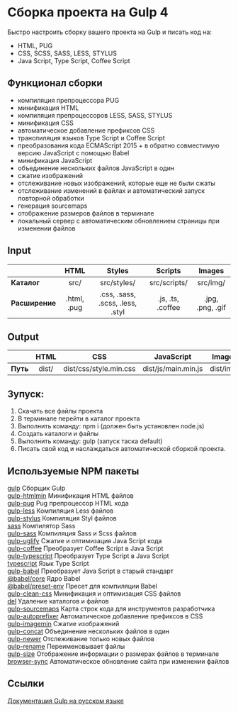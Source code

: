 # Сборка проекта на Gulp 4

Быстро настроить сборку вашего проекта на Gulp и писать код на:

- HTML, PUG
- CSS, SCSS, SASS, LESS, STYLUS
- Java Script, Type Script, Coffee Script

## Функционал сборки

- компиляция препроцессора PUG
- минификация HTML
- компиляция препроцессоров LESS, SASS, STYLUS
- минификация CSS
- автоматическое добавление префиксов CSS
- транспиляция языков Type Script и Coffee Script
- преобразования кода ECMAScript 2015 + в обратно совместимую версию JavaScript с помощью Babel
- минификация JavaScript
- объединение нескольких файлов JavaScript в один
- сжатие изображений
- отслеживание новых изображений, которые еще не были сжаты
- отслеживание изменений в файлах и автоматический запуск повторной обработки
- генерация sourcemaps
- отображение размеров файлов в терминале
- локальный сервер с автоматическим обновлением страницы при изменении файлов

## Input

|                |    HTML     |              Styles              |      Scripts      |      Images      |
| :------------- | :---------: | :------------------------------: | :---------------: | :--------------: |
| **Каталог**    |    src/     |           src/styles/            |   src/scripts/    |     src/img/     |
| **Расширение** | .html, .pug | .css, .sass, .scss, .less, .styl | .js, .ts, .coffee | .jpg, .png, .gif |

## Output

|          | HTML  |          CSS           |     JavaScript      |  Images   |
| :------- | :---: | :--------------------: | :-----------------: | :-------: |
| **Путь** | dist/ | dist/css/style.min.css | dist/js/main.min.js | dist/img/ |

## Зупуск:

1. Скачать все файлы проекта
2. В терминале перейти в каталог проекта
3. Выполнить команду: npm i (должен быть установлен node.js)
4. Создать каталоги и файлы
5. Выполнить команду: gulp (запуск таска default)
6. Писать свой код и наслаждаться автоматической сборкой проекта.

## Используемые NPM пакеты

[gulp](https://www.npmjs.com/package/gulp) Сборщик Gulp  
[gulp-htmlmin](https://www.npmjs.com/package/gulp-htmlmin) Минификация HTML файлов  
[gulp-pug](https://www.npmjs.com/package/gulp-pug) Pug препроцессор HTML кода  
[gulp-less](https://www.npmjs.com/package/gulp-less) Компиляция Less файлов  
[gulp-stylus](https://www.npmjs.com/package/gulp-stylus) Компиляция Styl файлов  
[sass](https://www.npmjs.com/package/sass) Компилятор Sass  
[gulp-sass](https://www.npmjs.com/package/gulp-sass) Компиляция Sass и Scss файлов  
[gulp-uglify](https://www.npmjs.com/package/gulp-uglify) Сжатие и оптимизация Java Script кода  
[gulp-coffee](https://www.npmjs.com/package/gulp-coffee) Преобразует Coffee Script в Java Script  
[gulp-typescript](https://www.npmjs.com/package/gulp-typescript) Преобразует Type Script в Java Script  
[typescript](https://www.npmjs.com/package/typescript) Язык Type Script  
[gulp-babel](https://www.npmjs.com/package/gulp-babel) Преобразует Java Script в старый стандарт  
[@babel/core](https://www.npmjs.com/package/@babel/core) Ядро Babel  
[@babel/preset-env](https://www.npmjs.com/package/@babel/preset-env) Пресет для компиляции Babel  
[gulp-clean-css](https://www.npmjs.com/package/gulp-clean-css) Минификация и оптимизация CSS файлов  
[del](https://www.npmjs.com/package/del) Удаление каталогов и файлов  
[gulp-sourcemaps](https://www.npmjs.com/package/gulp-sourcemaps) Карта строк кода для инструментов разработчика  
[gulp-autoprefixer](https://www.npmjs.com/package/gulp-autoprefixer) Автоматическое добавление префиксов в CSS  
[gulp-imagemin](https://www.npmjs.com/package/gulp-imagemin) Сжатие изображений  
[gulp-concat](https://www.npmjs.com/package/gulp-concat) Объединение нескольких файлов в один  
[gulp-newer](https://www.npmjs.com/package/gulp-newer) Отслеживание только новых файлов  
[gulp-rename](https://www.npmjs.com/package/gulp-rename) Переименовывает файлы  
[gulp-size](https://www.npmjs.com/package/gulp-size) Отображение информации о размерах файлов в терминале  
[browser-sync](https://browsersync.io/docs/gulp) Автоматическое обновление сайта при изменении файлов

## Ссылки

[Документация Gulp на русском языке](https://webdesign-master.ru/blog/docs/gulp-documentation.html)

